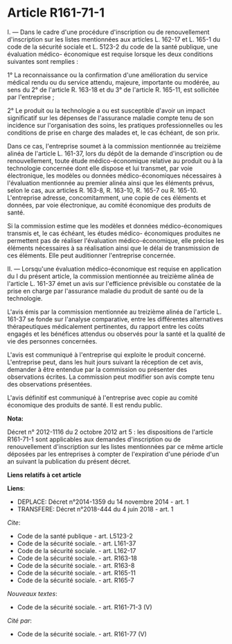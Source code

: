 # Article R161-71-1

I. ― Dans le cadre d'une procédure d'inscription ou de renouvellement d'inscription sur les listes mentionnées aux articles
L. 162-17 et L. 165-1 du code de la sécurité sociale et L. 5123-2 du code de la santé publique, une évaluation médico-
économique est requise lorsque les deux conditions suivantes sont remplies : 

1° La reconnaissance ou la confirmation d'une amélioration du service médical rendu ou du service attendu, majeure,
importante ou modérée, au sens du 2° de l'article R. 163-18 et du 3° de l'article R. 165-11, est sollicitée par
l'entreprise ; 

2° Le produit ou la technologie a ou est susceptible d'avoir un impact significatif sur les dépenses de l'assurance maladie
compte tenu de son incidence sur l'organisation des soins, les pratiques professionnelles ou les conditions de prise en
charge des malades et, le cas échéant, de son prix. 

Dans ce cas, l'entreprise soumet à la commission mentionnée au treizième alinéa de l'article L. 161-37, lors du dépôt de la
demande d'inscription ou de renouvellement, toute étude médico-économique relative au produit ou à la technologie concernée
dont elle dispose et lui transmet, par voie électronique, les modèles ou données médico-économiques nécessaires à
l'évaluation mentionnée au premier alinéa ainsi que les éléments prévus, selon le cas, aux articles R. 163-8, R. 163-10, R.
165-7 ou R. 165-10. L'entreprise adresse, concomitamment, une copie de ces éléments et données, par voie électronique, au
comité économique des produits de santé. 

Si la commission estime que les modèles et données médico-économiques transmis et, le cas échéant, les études médico-
économiques produites ne permettent pas de réaliser l'évaluation médico-économique, elle précise les éléments nécessaires à
sa réalisation ainsi que le délai de transmission de ces éléments. Elle peut auditionner l'entreprise concernée. 

II. ― Lorsqu'une évaluation médico-économique est requise en application du I du présent article, la commission mentionnée au
treizième alinéa de l'article L. 161-37 émet un avis sur l'efficience prévisible ou constatée de la prise en charge par
l'assurance maladie du produit de santé ou de la technologie. 

L'avis émis par la commission mentionnée au treizième alinéa de l'article L. 161-37 se fonde sur l'analyse comparative, entre
les différentes alternatives thérapeutiques médicalement pertinentes, du rapport entre les coûts engagés et les bénéfices
attendus ou observés pour la santé et la qualité de vie des personnes concernées. 

L'avis est communiqué à l'entreprise qui exploite le produit concerné. L'entreprise peut, dans les huit jours suivant la
réception de cet avis, demander à être entendue par la commission ou présenter des observations écrites. La commission peut
modifier son avis compte tenu des observations présentées. 

L'avis définitif est communiqué à l'entreprise avec copie au comité économique des produits de santé. Il est rendu public.

**Nota:**

Décret n° 2012-1116 du 2 octobre 2012 art 5 : les dispositions de l'article R161-71-1 sont applicables aux demandes
d'inscription ou de renouvellement d'inscription sur les listes mentionnées par ce même article déposées par les entreprises
à compter de l'expiration d'une période d'un an suivant la publication du présent décret.

**Liens relatifs à cet article**

**Liens**:

  - DEPLACE: Décret n°2014-1359 du 14 novembre 2014 - art. 1
  - TRANSFERE: Décret n°2018-444 du 4 juin 2018 - art. 1

_Cite_:

  - Code de la santé publique - art. L5123-2
  - Code de la sécurité sociale. - art. L161-37
  - Code de la sécurité sociale. - art. L162-17
  - Code de la sécurité sociale. - art. R163-18
  - Code de la sécurité sociale. - art. R163-8
  - Code de la sécurité sociale. - art. R165-11
  - Code de la sécurité sociale. - art. R165-7

_Nouveaux textes_:

  - Code de la sécurité sociale. - art. R161-71-3 (V)

_Cité par_:

  - Code de la sécurité sociale. - art. R161-77 (V)
